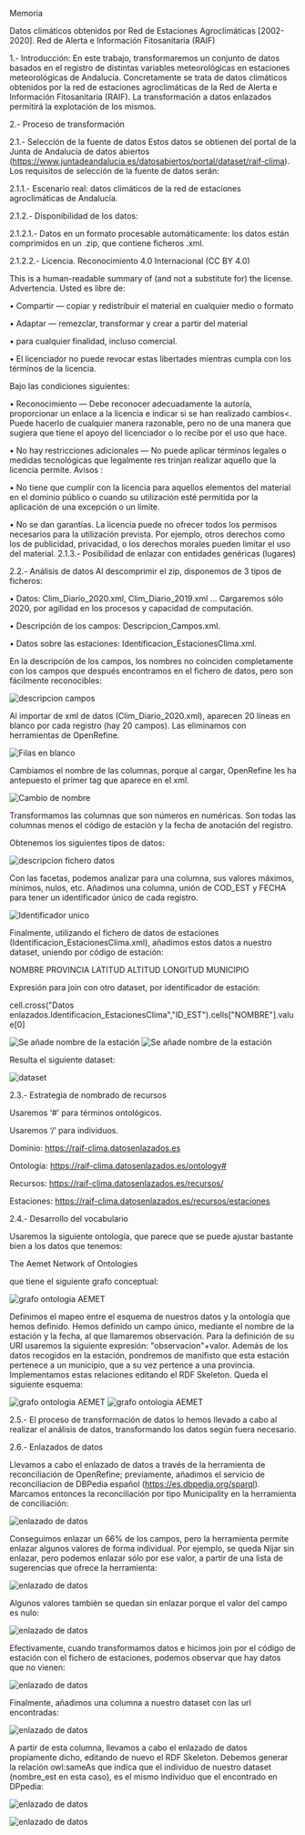Memoria

Datos climáticos obtenidos por Red de Estaciones Agroclimáticas [2002-2020]. Red de Alerta e Información Fitosanitaria (RAIF)

1.- Introducción:
En este trabajo, transformaremos un conjunto de datos basados en el registro de distintas variables meteorológicas en estaciones meteorológicas de Andalucía. Concretamente se trata de datos climáticos obtenidos por la red de estaciones agroclimáticas de la Red de Alerta e Información Fitosanitaria (RAIF). 
La transformación a datos enlazados permitirá la explotación de los mismos.

2.- Proceso de transformación

2.1.- Selección de la fuente de datos
Estos datos se obtienen del portal de la Junta de Andalucía de datos abiertos (https://www.juntadeandalucia.es/datosabiertos/portal/dataset/raif-clima).
Los requisitos de selección de la fuente de datos serán:

  2.1.1.- Escenario real: datos climáticos de la red de estaciones agroclimáticas de Andalucía.
  
  2.1.2.- Disponibilidad de los datos: 
  
  2.1.2.1.- Datos en un formato procesable automáticamente: los datos están comprimidos en un .zip, que contiene ficheros .xml.
  
  2.1.2.2.- Licencia. Reconocimiento 4.0 Internacional (CC BY 4.0) 
  
  This is a human-readable summary of (and not a substitute for) the license. Advertencia. 
  Usted es libre de:
  
  •	Compartir — copiar y redistribuir el material en cualquier medio o formato
  
  •	Adaptar — remezclar, transformar y crear a partir del material
  
  •	para cualquier finalidad, incluso comercial.
  
  •	El licenciador no puede revocar estas libertades mientras cumpla con los términos de la licencia.
  
  Bajo las condiciones siguientes:
  
  • Reconocimiento — Debe reconocer adecuadamente la autoría, proporcionar un enlace a la licencia e indicar si se han realizado cambios<. Puede hacerlo de cualquier manera         razonable, pero no de una manera que sugiera que tiene el apoyo del licenciador o lo recibe por el uso que hace. 
  
  •	No hay restricciones adicionales — No puede aplicar términos legales o medidas tecnológicas que legalmente res trinjan realizar aquello que la licencia permite.
  Avisos :
  
  •	No tiene que cumplir con la licencia para aquellos elementos del material en el dominio público o cuando su utilización esté permitida por la aplicación de una excepción o       un límite.
  
  •	No se dan garantías. La licencia puede no ofrecer todos los permisos necesarios para la utilización prevista. Por ejemplo, otros derechos como los de publicidad, privacidad,     o los derechos morales pueden limitar el uso del material.
  2.1.3.- Posibilidad de enlazar con entidades genéricas (lugares)

2.2.- Análisis de datos
Al descomprimir el zip, disponemos de 3 tipos de ficheros:

•	Datos: Clim_Diario_2020.xml, Clim_Diario_2019.xml … Cargaremos sólo 2020, por agilidad en los procesos y capacidad de computación.

•	Descripción de los campos: Descripcion_Campos.xml.

•	Datos sobre las estaciones: Identificacion_EstacionesClima.xml.

En la descripción de los campos, los nombres no coinciden completamente con los campos que después encontramos en el fichero de datos, pero son fácilmente reconocibles:

![descripcion campos](imagenes/descripcion_campos.png)

Al importar de xml de datos (Clim_Diario_2020.xml), aparecen 20 líneas en blanco por cada registro (hay 20 campos). Las eliminamos con herramientas de OpenRefine.

![Filas en blanco](imagenes/filas_en_blanco.png)

Cambiamos el nombre de las columnas, porque al cargar, OpenRefine les ha antepuesto el primer tag que aparece en el xml.

![Cambio de nombre](imagenes/cambio_nombre.png)

Transformamos las columnas que son números en numéricas. Son todas las columnas menos el código de estación y la fecha de anotación del registro.

Obtenemos los siguientes tipos de datos:

![descripcion fichero datos](imagenes/campos_en_fichero_datos.png)

Con las facetas, podemos analizar para una columna, sus valores máximos, mínimos, nulos, etc.
Añadimos una columna, unión de COD_EST y FECHA para tener un identificador único de cada registro.

![Identificador unico](imagenes/identificador_unico.png)

Finalmente, utilizando el fichero de datos de estaciones (Identificacion_EstacionesClima.xml), añadimos estos datos a nuestro dataset, uniendo por código de estación:

NOMBRE	PROVINCIA	LATITUD	ALTITUD	LONGITUD	MUNICIPIO

Expresión para join con otro dataset, por identificador de estación:

cell.cross("Datos enlazados.Identificacion_EstacionesClima","ID_EST").cells["NOMBRE"].value[0]

![Se añade nombre de la estación](imagenes/add_column.nombre.png)
![Se añade nombre de la estación](imagenes/add_column.provincia.png)

Resulta el siguiente dataset:

![dataset](imagenes/dataset.png)

2.3.- Estrategia de nombrado de recursos

Usaremos ‘#’ para términos ontológicos.

Usaremos ‘/’ para individuos.

Dominio: https://raif-clima.datosenlazados.es

Ontología: https://raif-clima.datosenlazados.es/ontology#

Recursos: https://raif-clima.datosenlazados.es/recursos/

Estaciones: https://raif-clima.datosenlazados.es/recursos/estaciones

2.4.- Desarrollo del vocabulario

Usaremos la siguiente ontología, que parece que se puede ajustar bastante bien a los datos que tenemos:

The Aemet Network of Ontologies

que tiene el siguiente grafo conceptual:

![grafo ontologia AEMET](imagenes/grafo_ontologia_AEMET.png)

Definimos el mapeo entre el esquema de nuestros datos y la ontología que hemos definido. Hemos definido un campo único, mediante el nombre de la estación y la fecha, al que llamaremos observación. Para la definición de su URI usaremos la siguiente expresión: "observacion"+valor. Además de los datos recogidos en la estación, pondremos de manifisto que esta estación pertenece a un municipio, que a su vez pertence a una provincia. Implementamos estas relaciones editando el RDF Skeleton. Queda el siguiente esquema:

![grafo ontologia AEMET](imagenes/RDF_schema_alignment1.png)
![grafo ontologia AEMET](imagenes/RDF_schema_alignment2.png)

2.5.- El proceso de transformación de datos lo hemos llevado a cabo al realizar el análisis de datos, transformando los datos según fuera necesario.

2.6.- Enlazados de datos

Llevamos a cabo el enlazado de datos a través de la herramienta de reconciliación de OpenRefine; previamente, añadimos el servicio de reconciliacion de DBPedia español (https://es.dbpedia.org/sparql). Marcamos entonces la reconciliación por tipo Municipality en la herramienta de conciliación:

![enlazado de datos](imagenes/reconcile.png)

Conseguimos enlazar un 66% de los campos, pero la herramienta permite enlazar algunos valores de forma individual. Por ejemplo, se queda Níjar sin enlazar, pero podemos enlazar sólo por ese valor, a partir de una lista de sugerencias que ofrece la herramienta:

![enlazado de datos](imagenes/reconcile3.png)

Algunos valores también se quedan sin enlazar porque el valor del campo es nulo:

![enlazado de datos](imagenes/reconcile4.png)

Efectivamente, cuando transformamos datos e hicimos join por el código de estación con el fichero de estaciones, podemos observar que hay datos que no vienen:

![enlazado de datos](imagenes/reconcile5.png)

Finalmente, añadimos una columna a nuestro dataset con las url encontradas:

![enlazado de datos](imagenes/reconcile6.png)

A partir de esta columna, llevamos a cabo el enlazado de datos propiamente dicho, editando de nuevo el RDF Skeleton. Debemos generar la relación owl:sameAs que indica que el individuo de nuestro dataset (nombre_est en esta caso), es el mismo individuo que el encontrado en DPpedia:

![enlazado de datos](imagenes/reconcile7.png)

![enlazado de datos](imagenes/reconcile8.png)


